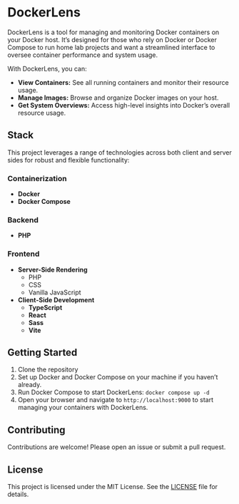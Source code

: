 # DockerLens

DockerLens is a tool for managing and monitoring Docker containers on your Docker host. It’s designed for those who rely on Docker or Docker Compose to run home lab projects and want a streamlined interface to oversee container performance and system usage.

With DockerLens, you can:

- **View Containers:** See all running containers and monitor their resource usage.
- **Manage Images:** Browse and organize Docker images on your host.
- **Get System Overviews:** Access high-level insights into Docker’s overall resource usage.
## Stack

This project leverages a range of technologies across both client and server sides for robust and flexible functionality:
### Containerization

- **Docker**
- **Docker Compose**

### Backend

- **PHP**

### Frontend

- **Server-Side Rendering**
    - PHP
    - CSS
    - Vanilla JavaScript
- **Client-Side Development**
    - **TypeScript**
    - **React**
    - **Sass**
    - **Vite**

## Getting Started

1. Clone the repository
2. Set up Docker and Docker Compose on your machine if you haven’t already.
3. Run Docker Compose to start DockerLens: `docker compose up -d`
4. Open your browser and navigate to `http://localhost:9000` to start managing your containers with DockerLens.

## Contributing

Contributions are welcome! Please open an issue or submit a pull request.

## License

This project is licensed under the MIT License. See the [LICENSE](https://github.com/Evanlab02/DockerLens/blob/trunk/LICENSE) file for details.
